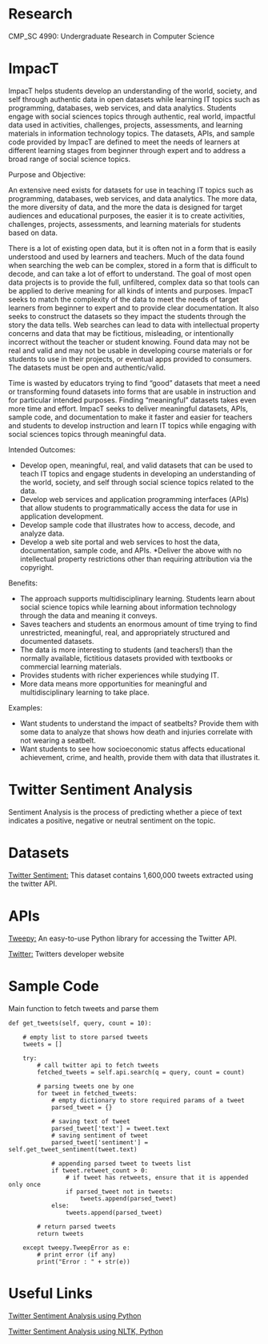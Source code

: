 # Research
CMP_SC 4990: Undergraduate Research in Computer Science


# ImpacT

ImpacT helps students develop an understanding of the world, society, and self through authentic data in open datasets while learning IT topics such as programming, databases, web services, and data analytics. Students engage with social sciences topics through authentic, real world, impactful data used in activities, challenges, projects, assessments, and learning materials in information technology topics. The datasets, APIs, and sample code provided by ImpacT are defined to meet the needs of learners at different learning stages from beginner through expert and to address a broad range of social science topics.

Purpose and Objective:

An extensive need exists for datasets for use in teaching IT topics such as programming, databases, web services, and data analytics. The more data, the more diversity of data, and the more the data is designed for target audiences and educational purposes, the easier it is to create activities, challenges, projects, assessments, and learning materials for students based on data.

There is a lot of existing open data, but it is often not in a form that is easily understood and used by learners and teachers. Much of the data found when searching the web can be complex, stored in a form that is difficult to decode, and can take a lot of effort to understand. The goal of most open data projects is to provide the full, unfiltered, complex data so that tools can be applied to derive meaning for all kinds of intents and purposes. ImpacT seeks to match the complexity of the data to meet the needs of target learners from beginner to expert and to provide clear documentation. It also seeks to construct the datasets so they impact the students through the story the data tells.
Web searches can lead to data with intellectual property concerns and data that may be fictitious, misleading, or intentionally incorrect without the teacher or student knowing. Found data may not be real and valid and may not be usable in developing course materials or for students to use in their projects, or eventual apps provided to consumers. The datasets must be open and authentic/valid.

Time is wasted by educators trying to find “good” datasets that meet a need or transforming found datasets into forms that are usable in instruction and for particular intended purposes. Finding “meaningful” datasets takes even more time and effort. ImpacT seeks to deliver meaningful datasets, APIs, sample code, and documentation to make it faster and easier for teachers and students to develop instruction and learn IT topics while engaging with social sciences topics through meaningful data.

Intended Outcomes:
* Develop open, meaningful, real, and valid datasets that can be used to teach IT topics and engage students in developing an understanding of the world, society, and self through social science topics related to the data.
* Develop web services and application programming interfaces (APIs) that allow students to programmatically access the data for use in application development.
* Develop sample code that illustrates how to access, decode, and analyze data.
* Develop a web site portal and web services to host the data, documentation, sample code, and APIs.
*Deliver the above with no intellectual property restrictions other than requiring attribution via the copyright.

Benefits:
* The approach supports multidisciplinary learning. Students learn about social science topics while learning about information technology through the data and meaning it conveys.
* Saves teachers and students an enormous amount of time trying to find unrestricted, meaningful, real, and appropriately structured and documented datasets.
* The data is more interesting to students (and teachers!) than the normally available, fictitious datasets provided with textbooks or commercial learning materials.
* Provides students with richer experiences while studying IT.
* More data means more opportunities for meaningful and multidisciplinary learning to take place.

Examples:
* Want students to understand the impact of seatbelts? Provide them with some data to analyze that shows how death and injuries correlate with not wearing a seatbelt.
* Want students to see how socioeconomic status affects educational achievement, crime, and health, provide them with data that illustrates it.

# Twitter Sentiment Analysis
Sentiment Analysis is the process of predicting whether a piece of text indicates a positive, negative or neutral sentiment on the topic.

# Datasets
[Twitter Sentiment:](https://www.kaggle.com/kazanova/sentiment140) This dataset contains 1,600,000 tweets extracted using the twitter API. 

# APIs
[Tweepy:](https://www.tweepy.org/) An easy-to-use Python library for accessing the Twitter API.

[Twitter:](https://developer.twitter.com/en) Twitters developer website

# Sample Code
Main function to fetch tweets and parse them

    def get_tweets(self, query, count = 10): 
      
        # empty list to store parsed tweets 
        tweets = [] 
  
        try: 
            # call twitter api to fetch tweets 
            fetched_tweets = self.api.search(q = query, count = count) 
  
            # parsing tweets one by one 
            for tweet in fetched_tweets: 
                # empty dictionary to store required params of a tweet 
                parsed_tweet = {} 
  
                # saving text of tweet 
                parsed_tweet['text'] = tweet.text 
                # saving sentiment of tweet 
                parsed_tweet['sentiment'] = self.get_tweet_sentiment(tweet.text) 
  
                # appending parsed tweet to tweets list 
                if tweet.retweet_count > 0: 
                    # if tweet has retweets, ensure that it is appended only once 
                    if parsed_tweet not in tweets: 
                        tweets.append(parsed_tweet) 
                else: 
                    tweets.append(parsed_tweet) 
  
            # return parsed tweets 
            return tweets 
  
        except tweepy.TweepError as e: 
            # print error (if any) 
            print("Error : " + str(e)) 

# Useful Links
[Twitter Sentiment Analysis using Python](https://www.geeksforgeeks.org/twitter-sentiment-analysis-using-python/)

[Twitter Sentiment Analysis using NLTK, Python](https://towardsdatascience.com/twitter-sentiment-analysis-classification-using-nltk-python-fa912578614c)
